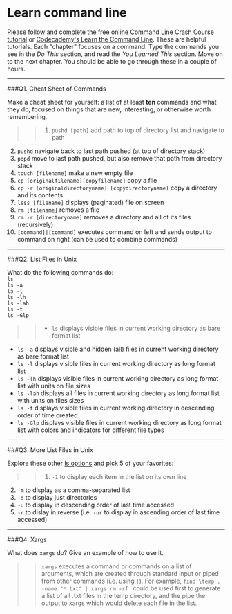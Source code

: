 # Learn command line

Please follow and complete the free online [Command Line Crash Course
tutorial](https://web.archive.org/web/20160708171659/http://cli.learncodethehardway.org/book/) or [Codecademy's Learn the Command Line](https://www.codecademy.com/learn/learn-the-command-line). These are helpful tutorials. Each "chapter" focuses on a command. Type the commands you see in the _Do This_ section, and read the _You Learned This_ section. Move on to the next chapter. You should be able to go through these in a couple of hours.

---

###Q1.  Cheat Sheet of Commands  

Make a cheat sheet for yourself: a list of at least **ten** commands and what they do, focused on things that are new, interesting, or otherwise worth remembering.

> > 1. `pushd [path]` add path to top of directory list and navigate to path
2. `pushd` navigate back to last path pushed (at top of directory stack)
3. `popd` move to last path pushed, but also remove that path from directory stack
4. `touch [filename]` make a new empty file
5. `cp [originalfilename][copyfilename]` copy a file
6. `cp -r [originaldirectoryname] [copydirectoryname]` copy a directory and its contents
7. `less [filename]` displays (paginated) file on screen
8. `rm [filename]` removes a file
9. `rm -r [directoryname]` removes a directory and all of its files (recursively)
10. `[command]|[command]` executes command on left and sends output to command on right (can be used to combine commands)

---

###Q2.  List Files in Unix   

What do the following commands do:  
`ls`  
`ls -a`  
`ls -l`  
`ls -lh`  
`ls -lah`  
`ls -t`  
`ls -Glp`  

> > * `ls` displays visible files in current working directory as bare format list
* `ls -a` displays visible and hidden (all) files in current working directory as bare format list
* `ls -l` displays visible files in current working directory as long format list
* `ls -lh` displays visible files in current working directory as long format list with units on file sizes
* `ls -lah` displays all files in current working directory as long format list with units on files sizes
* `ls -t` displays visible files in current working directory in descending order of time created
* `ls -Glp` displays visible files in current working directory as long format list with colors and indicators for different file types

---

###Q3.  More List Files in Unix  

Explore these other [ls options](http://www.techonthenet.com/unix/basic/ls.php) and pick 5 of your favorites:

> > 1. `-1` to display each item in the list on its own line
2. `-m` to display as a comma-separated list
3. `-d` to display just directories
4. `-u` to display in descending order of last time accessed
5. `-r` to dislay in reverse (i.e. `-ur` to display in ascending order of last time accessed)

---

###Q4.  Xargs   

What does `xargs` do? Give an example of how to use it.

> > `xargs` executes a command or commands on a list of arguments, which are created through standard input or piped from other commands (i.e. using `|`). For example, `find \temp . -name "*.txt" | xargs rm -rf ` could be used first to generate a list of all .txt files in the temp directory, and the pipe the output to xargs which would delete each file in the list.

 

